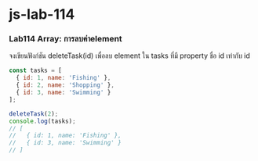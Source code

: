 # js-lab-114
### Lab114 Array: การลบค่าelement
จงเขียนฟังก์ชัน deleteTask(id) เพื่อลบ element ใน tasks ที่มี property ชื่อ id เท่ากับ id 

```JavaScript
const tasks = [
  { id: 1, name: 'Fishing' },
  { id: 2, name: 'Shopping' },
  { id: 3, name: 'Swimming' }
];

deleteTask(2);
console.log(tasks);
// [
//   { id: 1, name: 'Fishing' },
//   { id: 3, name: 'Swimming' }
// ]
```

